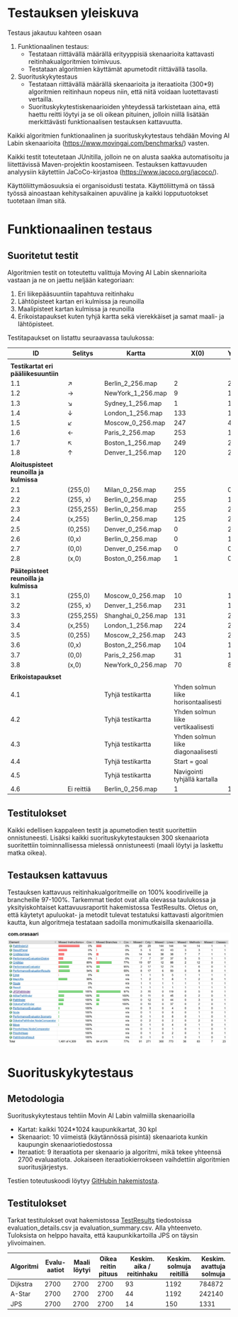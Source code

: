 # Testauksen yleiskuva

Testaus jakautuu kahteen osaan

1.  Funktionaalinen testaus:
    -   Testataan riittävällä määrällä erityyppisiä skenaarioita kattavasti reitinhakualgoritmien toimivuus.
    -   Testataan algoritmien käyttämät apumetodit riittävällä tasolla.
2.  Suorituskykytestaus
    -   Testataan riittävällä määrällä skenaarioita ja iteraatioita (300\*9) algoritmien reitinhaun nopeus niin, että niitä voidaan luotettavasti vertailla.
    -   Suorituskykytestiskenaarioiden yhteydessä tarkistetaan aina, että haettu reitti löytyi ja se oli oikean pituinen, jolloin niillä lisätään merkittävästi funktionaalisen testauksen kattavuutta.

Kaikki algoritmien funktionaalinen ja suorituskykytestaus tehdään Moving AI Labin skenaarioita (<https://www.movingai.com/benchmarks/>) vasten.

Kaikki testit toteutetaan JUnitilla, jolloin ne on alusta saakka automatisoitu ja liitettävissä Maven-projektin koostamiseen. Testauksen kattavuuden analyysiin käytettiin JaCoCo-kirjastoa (https://www.jacoco.org/jacoco/).

Käyttöliittymäosuuksia ei organisoidusti testata. Käyttöliittymä on tässä työssä ainoastaan kehitysaikainen apuväline ja kaikki lopputuotokset tuotetaan ilman sitä.

# Funktionaalinen testaus

## Suoritetut testit

Algoritmien testit on toteutettu valittuja Moving AI Labin skennarioita vastaan ja ne on jaettu neljään kategoriaan:

1.  Eri liikepääsuuntiin tapahtuva reitinhaku
2.  Lähtöpisteet kartan eri kulmissa ja reunoilla
3.  Maalipisteet kartan kulmissa ja reunoilla
4.  Erikoistapaukset kuten tyhjä kartta sekä vierekkäiset ja samat maali- ja lähtöpisteet.

Testitapaukset on listattu seuraavassa taulukossa:

| **ID**                                   | **Selitys** | **Kartta**         | **X(0)**                             | **Y(0)** | **X(g)** | **Y(g)** | **Etäisyys** |
|------------------------------------------|-------------|--------------------|--------------------------------------|----------|----------|----------|--------------|
|                                          |             |                    |                                      |          |          |          |              |
| **Testikartat eri pääliikesuuntiin**     |             |                    |                                      |          |          |          |              |
| 1.1                                      | ↗           | Berlin_2_256.map   | 2                                    | 249      | 253      | 16       | 370.9432175  |
| 1.2                                      | →           | NewYork_1_256.map  | 9                                    | 123      | 240      | 117      | 250.0538239  |
| 1.3                                      | ↘           | Sydney_1_256.map   | 1                                    | 1        | 216      | 234      | 340.8010819  |
| 1.4                                      | ↓           | London_1_256.map   | 133                                  | 12       | 129      | 248      | 262.1248917  |
| 1.5                                      | ↙           | Moscow_0_256.map   | 247                                  | 4        | 7        | 247      | 361.0559158  |
| 1.6                                      | ←           | Paris_2_256.map    | 253                                  | 128      | 4        | 125      | 275.0954544  |
| 1.7                                      | ↖           | Boston_1_256.map   | 249                                  | 254      | 4        | 9        | 363.2691193  |
| 1.8                                      | ↑           | Denver_1_256.map   | 120                                  | 254      | 118      | 2        | 261.9411255  |
|                                          |             |                    |                                      |          |          |          |              |
| **Aloituspisteet reunoilla ja kulmissa** |             |                    |                                      |          |          |          |              |
| 2.1                                      | (255,0)     | Milan_0_256.map    | 255                                  | 0        | 176      | 66       | 106.3380951  |
| 2.2                                      | (255, x)    | Berlin_0_256.map   | 255                                  | 17       | 253      | 108      | 95.97056274  |
| 2.3                                      | (255,255)   | Berlin_0_256.map   | 255                                  | 255      | 50       | 26       | 336.1736649  |
| 2.4                                      | (x,255)     | Berlin_0_256.map   | 125                                  | 255      | 47       | 181      | 157.3969696  |
| 2.5                                      | (0,255)     | Denver_0_256.map   | 0                                    | 255      | 254      | 102      | 340.2203461  |
| 2.6                                      | (0,x)       | Berlin_0_256.map   | 0                                    | 186      | 88       | 232      | 239.2203461  |
| 2.7                                      | (0,0)       | Denver_0_256.map   | 0                                    | 0        | 221      | 195      | 316.4163055  |
| 2.8                                      | (x,0)       | Boston_0_256.map   | 1                                    | 0        | 17       | 138      | 190.3086578  |
|                                          |             |                    |                                      |          |          |          |              |
| **Päätepisteet reunoilla ja kulmissa**   |             |                    |                                      |          |          |          |              |
| 3.1                                      | (255,0)     | Moscow_0_256.map   | 10                                   | 188      | 255      | 0        | 324.0437225  |
| 3.2                                      | (255, x)    | Denver_1_256.map   | 231                                  | 115      | 255      | 111      | 25.65685425  |
| 3.3                                      | (255,255)   | Shanghai_0_256.map | 131                                  | 20       | 255      | 255      | 325.9188309  |
| 3.4                                      | (x,255)     | London_1_256.map   | 224                                  | 240      | 240      | 255      | 22.21320343  |
| 3.5                                      | (0,255)     | Moscow_2_256.map   | 243                                  | 23       | 0        | 255      | 356.0853531  |
| 3.6                                      | (0,x)       | Boston_2_256.map   | 104                                  | 174      | 0        | 188      | 109.7989899  |
| 3.7                                      | (0,0)       | Paris_2_256.map    | 31                                   | 157      | 0        | 0        | 396.2741699  |
| 3.8                                      | (x,0)       | NewYork_0_256.map  | 70                                   | 87       | 52       | 0        | 94.45584412  |
|                                          |             |                    |                                      |          |          |          |              |
| **Erikoistapaukset**                     |             |                    |                                      |          |          |          |              |
| 4.1                                      |             | Tyhjä testikartta  | Yhden solmun liike horisontaalisesti |          |          |          |              |
| 4.2                                      |             | Tyhjä testikartta  | Yhden solmun liike vertikaalisesti   |          |          |          |              |
| 4.3                                      |             | Tyhjä testikartta  | Yhden solmun liike diagonaalisesti   |          |          |          |              |
| 4.4                                      |             | Tyhjä testikartta  | Start = goal                         |          |          |          |              |
| 4.5                                      |             | Tyhjä testikartta  | Navigointi tyhjällä kartalla         |          |          |          |              |
| 4.6                                      | Ei reittiä  | Berlin_0_256.map   | 1                                    | 1        | 200      | 254      |              |

## Testitulokset

Kaikki edellisen kappaleen testit ja apumetodien testit suoritettiin onnistuneesti. Lisäksi kaikki suorituskykytestauksen 300 skenaariota suoritettiin toiminnallisessa mielessä onnistuneesti (maali löytyi ja laskettu matka oikea).

## Testauksen kattavuus

Testauksen kattavuus reitinhakualgoritmeille on 100% koodiriveille ja brancheille 97-100%. Tarkemmat tiedot ovat alla olevassa taulukossa ja yksityiskohtaiset kattavuusraportit hakemistossa TestResults. Oletus on, että käytetyt apuluokat- ja metodit tulevat testatuksi kattavasti algoritmien kautta, kun algoritmeja testataan sadoilla monimutkaisilla skenaarioilla.

![Coverage result](https://github.com/Marko-S-O/TKT20010/blob/main/TestResults/coverage.jpg)

# Suorituskykytestaus

## Metodologia

Suorituskykytestaus tehtiin Movin AI Labin valmiilla skenaarioilla

-   Kartat: kaikki 1024\*1024 kaupunkikartat, 30 kpl
-   Skenaariot: 10 viimeistä (käytännössä pisintä) skenaariota kunkin kaupungin skenaariotiedostossa
-   Iteraatiot: 9 iteraatiota per skenaario ja algoritmi, mikä tekee yhteensä 2700 evaluaatiota. Jokaiseen iteraatiokierrokseen vaihdettiin algoritmien suoritusjärjestys.

Testien toteutuskoodi löytyy [GitHubin hakemistosta](https://github.com/Marko-S-O/TKT20010/tree/main/pathfinder-app/src/test/java/com/orasaari).

## Testitulokset

Tarkat testitulokset ovat hakemistossa [TestResults](https://github.com/Marko-S-O/TKT20010/tree/main/TestResults) tiedostoissa evaluation_details.csv ja evaluation_summary.csv. Alla yhteenveto. Tuloksista on helppo havaita, että kaupunkikartoilla JPS on täysin ylivoimainen.

| **Algoritmi** | **Evalu-aatiot** | **Maali löytyi** | **Oikea reitin pituus** | **Keskim. aika / reitinhaku** | **Keskim. solmuja reitillä** | **Keskim. avattuja solmuja** |
|---------------|------------------|------------------|-------------------------|-------------------------------|------------------------------|------------------------------|
| Dijkstra      | 2700             | 2700             | 2700                    | 93                            | 1192                         | 784872                       |
| A-Star        | 2700             | 2700             | 2700                    | 44                            | 1192                         | 242140                       |
| JPS           | 2700             | 2700             | 2700                    | 14                            | 150                          | 1331                         |
